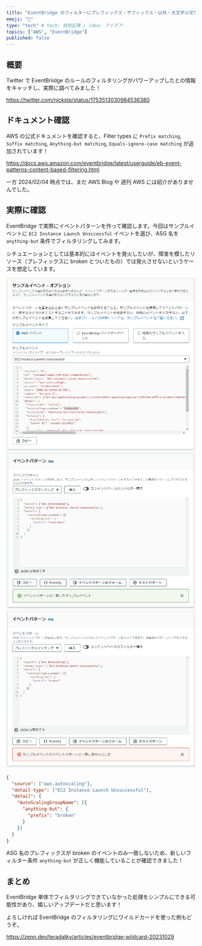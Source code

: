 ```yaml
---
title: "EventBridge のフィルターにプレフィックス・サフィックス・以外・大文字小文字無視の条件が追加されました！"
emoji: "🌉"
type: "tech" # tech: 技術記事 / idea: アイデア
topics: ["AWS", "EventBridge"]
published: false
---
```


## 概要

Twitter で EventBriidge のルールのフィルタリングがパワーアップしたとの情報をキャッチし、実際に調べてみました！

https://twitter.com/nickste/status/1753513030984536380

## ドキュメント確認

AWS の公式ドキュメントを確認すると、Filter types に `Prefix matching`, `Suffix matching`, `Anything-but matching`, `Equals-ignore-case matching` が追加されています！

https://docs.aws.amazon.com/eventbridge/latest/userguide/eb-event-patterns-content-based-filtering.html

一方 2024/02/04 時点では、まだ AWS Blog や 週刊 AWS には紹介がありませんでした。

## 実際に確認

EventBridge で実際にイベントパターンを作って確認します。今回はサンプルイベントに `EC2 Instance Launch Unsccessful` イベントを選び、ASG 名を `anything-but` 条件でフィルタリングしてみます。

シチュエーションとしては基本的にはイベントを発火したいが、障害を模したリソース（プレフィックスに broken とついたもの）では発火させないというケースを想定しています。

![](/images/eventbridge-new-filter-20240204/sample-event.png)
![](/images/eventbridge-new-filter-20240204/filtering-result1.png)
![](/images/eventbridge-new-filter-20240204/filtering-result2.png)

```json:event-pattern.json
{
  "source": ["aws.autoscaling"],
  "detail-type": ["EC2 Instance Launch Unsuccessful"],
  "detail": {
    "AutoScalingGroupName": [{
      "anything-but": {
        "prefix": "broken"
      }
    }]
  }
}
```

ASG 名のプレフィックスが broken のイベントのみ一致しないため、新しいフィルター条件 `anything-but` が正しく機能していることが確認できました！

## まとめ

EventBridge 単体でフィルタリングできていなかった処理をシンプルにできる可能性があり、嬉しいアップデートだと思います！

よろしければ EventBridge のフィルタリングにワイルドカードを使った例もどうぞ。

https://zenn.dev/teradatky/articles/eventbridge-wildcard-20231029
